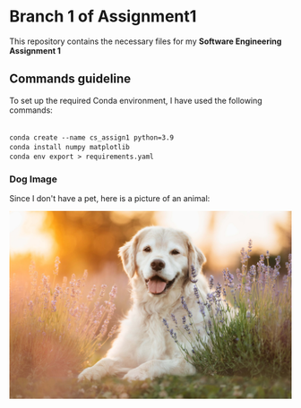# Branch 1 of Assignment1

This repository contains the necessary files for my **Software Engineering Assignment 1**

## Commands guideline

To set up the required Conda environment, I have used the following commands:

<code>
conda create --name cs_assign1 python=3.9
conda install numpy matplotlib
conda env export > requirements.yaml
</code>

### Dog Image

Since I don't have a pet, here is a picture of an animal:

![Dog](images/dog.jpg)
